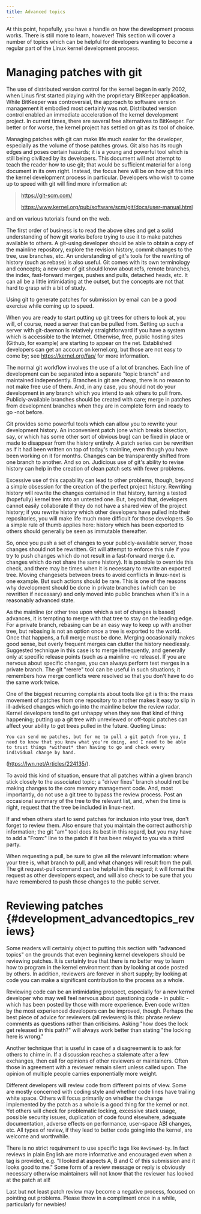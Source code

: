 ```yaml
---
title: Advanced topics
---
```


At this point, hopefully, you have a handle on how the development process works. There is still more to learn, however! This section will cover a number of topics which can be helpful for developers wanting to become a regular part of the Linux kernel development process.

# Managing patches with git

The use of distributed version control for the kernel began in early 2002, when Linus first started playing with the proprietary BitKeeper application. While BitKeeper was controversial, the approach to software version management it embodied most certainly was not. Distributed version control enabled an immediate acceleration of the kernel development project. In current times, there are several free alternatives to BitKeeper. For better or for worse, the kernel project has settled on git as its tool of choice.

Managing patches with git can make life much easier for the developer, especially as the volume of those patches grows. Git also has its rough edges and poses certain hazards; it is a young and powerful tool which is still being civilized by its developers. This document will not attempt to teach the reader how to use git; that would be sufficient material for a long document in its own right. Instead, the focus here will be on how git fits into the kernel development process in particular. Developers who wish to come up to speed with git will find more information at:

> <https://git-scm.com/>
>
> <https://www.kernel.org/pub/software/scm/git/docs/user-manual.html>

and on various tutorials found on the web.

The first order of business is to read the above sites and get a solid understanding of how git works before trying to use it to make patches available to others. A git-using developer should be able to obtain a copy of the mainline repository, explore the revision history, commit changes to the tree, use branches, etc. An understanding of git\'s tools for the rewriting of history (such as rebase) is also useful. Git comes with its own terminology and concepts; a new user of git should know about refs, remote branches, the index, fast-forward merges, pushes and pulls, detached heads, etc. It can all be a little intimidating at the outset, but the concepts are not that hard to grasp with a bit of study.

Using git to generate patches for submission by email can be a good exercise while coming up to speed.

When you are ready to start putting up git trees for others to look at, you will, of course, need a server that can be pulled from. Setting up such a server with git-daemon is relatively straightforward if you have a system which is accessible to the Internet. Otherwise, free, public hosting sites (Github, for example) are starting to appear on the net. Established developers can get an account on kernel.org, but those are not easy to come by; see <https://kernel.org/faq/> for more information.

The normal git workflow involves the use of a lot of branches. Each line of development can be separated into a separate \"topic branch\" and maintained independently. Branches in git are cheap, there is no reason to not make free use of them. And, in any case, you should not do your development in any branch which you intend to ask others to pull from. Publicly-available branches should be created with care; merge in patches from development branches when they are in complete form and ready to go -not before.

Git provides some powerful tools which can allow you to rewrite your development history. An inconvenient patch (one which breaks bisection, say, or which has some other sort of obvious bug) can be fixed in place or made to disappear from the history entirely. A patch series can be rewritten as if it had been written on top of today\'s mainline, even though you have been working on it for months. Changes can be transparently shifted from one branch to another. And so on. Judicious use of git\'s ability to revise history can help in the creation of clean patch sets with fewer problems.

Excessive use of this capability can lead to other problems, though, beyond a simple obsession for the creation of the perfect project history. Rewriting history will rewrite the changes contained in that history, turning a tested (hopefully) kernel tree into an untested one. But, beyond that, developers cannot easily collaborate if they do not have a shared view of the project history; if you rewrite history which other developers have pulled into their repositories, you will make life much more difficult for those developers. So a simple rule of thumb applies here: history which has been exported to others should generally be seen as immutable thereafter.

So, once you push a set of changes to your publicly-available server, those changes should not be rewritten. Git will attempt to enforce this rule if you try to push changes which do not result in a fast-forward merge (i.e. changes which do not share the same history). It is possible to override this check, and there may be times when it is necessary to rewrite an exported tree. Moving changesets between trees to avoid conflicts in linux-next is one example. But such actions should be rare. This is one of the reasons why development should be done in private branches (which can be rewritten if necessary) and only moved into public branches when it\'s in a reasonably advanced state.

As the mainline (or other tree upon which a set of changes is based) advances, it is tempting to merge with that tree to stay on the leading edge. For a private branch, rebasing can be an easy way to keep up with another tree, but rebasing is not an option once a tree is exported to the world. Once that happens, a full merge must be done. Merging occasionally makes good sense, but overly frequent merges can clutter the history needlessly. Suggested technique in this case is to merge infrequently, and generally only at specific release points (such as a mainline -rc release). If you are nervous about specific changes, you can always perform test merges in a private branch. The git \"rerere\" tool can be useful in such situations; it remembers how merge conflicts were resolved so that you don\'t have to do the same work twice.

One of the biggest recurring complaints about tools like git is this: the mass movement of patches from one repository to another makes it easy to slip in ill-advised changes which go into the mainline below the review radar. Kernel developers tend to get unhappy when they see that kind of thing happening; putting up a git tree with unreviewed or off-topic patches can affect your ability to get trees pulled in the future. Quoting Linus:

    You can send me patches, but for me to pull a git patch from you, I
    need to know that you know what you're doing, and I need to be able
    to trust things *without* then having to go and check every
    individual change by hand.

(<https://lwn.net/Articles/224135/>).

To avoid this kind of situation, ensure that all patches within a given branch stick closely to the associated topic; a \"driver fixes\" branch should not be making changes to the core memory management code. And, most importantly, do not use a git tree to bypass the review process. Post an occasional summary of the tree to the relevant list, and, when the time is right, request that the tree be included in linux-next.

If and when others start to send patches for inclusion into your tree, don\'t forget to review them. Also ensure that you maintain the correct authorship information; the git \"am\" tool does its best in this regard, but you may have to add a \"From:\" line to the patch if it has been relayed to you via a third party.

When requesting a pull, be sure to give all the relevant information: where your tree is, what branch to pull, and what changes will result from the pull. The git request-pull command can be helpful in this regard; it will format the request as other developers expect, and will also check to be sure that you have remembered to push those changes to the public server.

# Reviewing patches {#development_advancedtopics_reviews}

Some readers will certainly object to putting this section with \"advanced topics\" on the grounds that even beginning kernel developers should be reviewing patches. It is certainly true that there is no better way to learn how to program in the kernel environment than by looking at code posted by others. In addition, reviewers are forever in short supply; by looking at code you can make a significant contribution to the process as a whole.

Reviewing code can be an intimidating prospect, especially for a new kernel developer who may well feel nervous about questioning code - in public -which has been posted by those with more experience. Even code written by the most experienced developers can be improved, though. Perhaps the best piece of advice for reviewers (all reviewers) is this: phrase review comments as questions rather than criticisms. Asking \"how does the lock get released in this path?\" will always work better than stating \"the locking here is wrong.\"

Another technique that is useful in case of a disagreement is to ask for others to chime in. If a discussion reaches a stalemate after a few exchanges, then call for opinions of other reviewers or maintainers. Often those in agreement with a reviewer remain silent unless called upon. The opinion of multiple people carries exponentially more weight.

Different developers will review code from different points of view. Some are mostly concerned with coding style and whether code lines have trailing white space. Others will focus primarily on whether the change implemented by the patch as a whole is a good thing for the kernel or not. Yet others will check for problematic locking, excessive stack usage, possible security issues, duplication of code found elsewhere, adequate documentation, adverse effects on performance, user-space ABI changes, etc. All types of review, if they lead to better code going into the kernel, are welcome and worthwhile.

There is no strict requirement to use specific tags like `Reviewed-by`. In fact reviews in plain English are more informative and encouraged even when a tag is provided, e.g. \"I looked at aspects A, B and C of this submission and it looks good to me.\" Some form of a review message or reply is obviously necessary otherwise maintainers will not know that the reviewer has looked at the patch at all!

Last but not least patch review may become a negative process, focused on pointing out problems. Please throw in a compliment once in a while, particularly for newbies!
